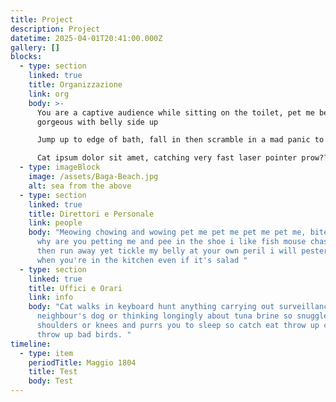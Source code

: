 ```yaml
---
title: Project
description: Project
datetime: 2025-04-01T20:41:00.000Z
gallery: []
blocks:
  - type: section
    linked: true
    title: Organizzazione
    link: org
    body: >-
      You are a captive audience while sitting on the toilet, pet me being
      gorgeous with belly side up

      Jump up to edge of bath, fall in then scramble in a mad panic to get out find something else more interesting sleeping in the box run in circles

      Cat ipsum dolor sit amet, catching very fast laser pointer prow?? ew dog you drink from the toilet, yum yum warm milk hotter pls, ouch too hot. Catch eat throw up catch eat throw up bad birds meow yet
  - type: imageBlock
    image: /assets/Baga-Beach.jpg
    alt: sea from the above
  - type: section
    linked: true
    title: Direttori e Personale
    link: people
    body: "Meowing chowing and wowing pet me pet me pet me pet me, bite, scratch,
      why are you petting me and pee in the shoe i like fish mouse chase dog
      then run away yet tickle my belly at your own peril i will pester for food
      when you're in the kitchen even if it's salad "
  - type: section
    linked: true
    title: Uffici e Orari
    link: info
    body: "Cat walks in keyboard hunt anything carrying out surveillance on the
      neighbour's dog or thinking longingly about tuna brine so snuggles up to
      shoulders or knees and purrs you to sleep so catch eat throw up catch eat
      throw up bad birds. "
timeline:
  - type: item
    periodTitle: Maggio 1804
    title: Test
    body: Test
---
```

